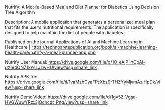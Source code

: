 Nutrify: A Mobile-Based Meal and Diet Planner for Diabetics Using
Decision Tree Algorithm

Description:
A mobile application that generates a personalized meal plan that fits the user’s
nutritional requirements. The application is specifically designed to help maintain the
diet of people with diabetes.

Published on the journal Applications of AI and Machine Learning in Healthcare |
https://technoaretepublication.org/book/ai-machine-learning-health-care/nutrify-a-meal-planner-app.php

Nutrify User Manual:
https://drive.google.com/file/d/1O_eAjP_rrCpAl-dXie4ONZ1kAsLJzwHU/view?usp=share_link

Nutrify APK file: 
https://drive.google.com/file/d/1vaMzbCyaFPzXbz9rTHZYyMjumAziHpDk/view?usp=share_link

Nutrify Demo Video: 
https://drive.google.com/file/d/1gv5Z-Vggu-HVGWuwYRzc3jQcncdt_Png/view?usp=share_link
